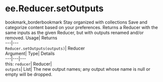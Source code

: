  
#  ee.Reducer.setOutputs 
bookmark_borderbookmark Stay organized with collections  Save and categorize content based on your preferences. 
Returns a Reducer with the same inputs as the given Reducer, but with outputs renamed and/or removed. Usage| Returns  
---|---  
`Reducer.setOutputs(outputs)`| Reducer  
Argument| Type| Details  
---|---|---  
this: `reducer`| Reducer|   
`outputs`| List| The new output names; any output whose name is null or empty will be dropped.  
